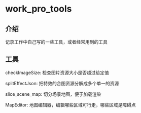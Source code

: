 # work_pro_tools

## 介绍

记录工作中自己写的一些工具，或者经常用到的工具

## 工具

checkImageSize: 检查图片资源大小是否超过给定值

splitEffectJson: 把特效的合图资源分解成多个单一的资源

slice_scene_map: 切分场景地图，便于加载渲染

MapEditor: 地图编辑器，编辑哪些区域可行走，哪些区域是障碍点
